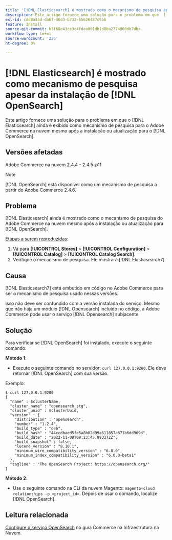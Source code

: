 ```yaml
---
title: '[!DNL Elasticsearch] é mostrado como o mecanismo de pesquisa apesar da instalação [!DNL OpenSearch] '
description: Este artigo fornece uma solução para o problema em que  [!DNL Elasticsearch]  ainda é exibido como mecanismo de pesquisa para Adobe Commerce na nuvem mesmo após a instalação ou atualização para  [!DNL OpenSearch].
exl-id: cdd8a35d-da6f-46d3-b732-65626487c9bb
feature: Install
source-git-commit: b3f68e43ce3c4fdea001db1d8ba2774900db7dba
workflow-type: tm+mt
source-wordcount: '226'
ht-degree: 0%

---
```


# [!DNL Elasticsearch] é mostrado como mecanismo de pesquisa apesar da instalação de [!DNL OpenSearch]

Este artigo fornece uma solução para o problema em que o [!DNL Elasticsearch] ainda é exibido como mecanismo de pesquisa para o Adobe Commerce na nuvem mesmo após a instalação ou atualização para o [!DNL OpenSearch].

## Versões afetadas

Adobe Commerce na nuvem 2.4.4 - 2.4.5-p11

>[!NOTE]
>
>[!DNL OpenSearch] está disponível como um mecanismo de pesquisa a partir do Adobe Commerce 2.4.6.

## Problema

[!DNL Elasticsearch] ainda é mostrado como o mecanismo de pesquisa do Adobe Commerce na nuvem mesmo após a instalação ou atualização para [!DNL OpenSearch].

<u>Etapas a serem reproduzidas</u>:

1. Vá para **[!UICONTROL Stores]** > **[!UICONTROL Configuration]** > **[!UICONTROL Catalog]** > **[!UICONTROL Catalog Search]**.
1. Verifique o mecanismo de pesquisa. Ele mostrará [!DNL Elasticsearch7].

## Causa

[!DNL Elasticsearch7] está embutido em código no Adobe Commerce para ser o mecanismo de pesquisa usado nessas versões.

Isso não deve ser confundido com a versão instalada do serviço. Mesmo que não haja um módulo [!DNL Opensearch] incluído no código, a Adobe Commerce pode usar o serviço [!DNL Opensearch] subjacente.

## Solução

Para verificar se [!DNL OpenSearch] foi instalado, execute o seguinte comando:

**Método 1**:

* Execute o seguinte comando no servidor: `curl 127.0.0.1:9200`. Ele deve retornar [!DNL OpenSearch] com sua versão.

Exemplo:

```
$ curl 127.0.0.1:9200
{
  "name" : $clusterName,
  "cluster_name" : "opensearch_stg",
  "cluster_uuid" : $clusterUuid,
  "version" : {
    "distribution" : "opensearch",
    "number" : "1.2.4",
    "build_type" : "deb",
    "build_hash" : "44ccdbaed5fe5a8b02d99a611857a671b6dd909d",
    "build_date" : "2022-11-08T09:23:45.993372Z",
    "build_snapshot" : false,
    "lucene_version" : "8.10.1",
    "minimum_wire_compatibility_version" : "6.8.0",
    "minimum_index_compatibility_version" : "6.0.0-beta1"
  },
  "tagline" : "The OpenSearch Project: https://opensearch.org/"
}
```

**Método 2**:

* Use o seguinte comando na CLI da nuvem Magento: `magento-cloud relationships -p <project_id>`. Depois de usar o comando, localize [!DNL OpenSearch].

## Leitura relacionada

[Configure o serviço OpenSearch](https://experienceleague.adobe.com/docs/commerce-cloud-service/user-guide/configure/service/opensearch.html) no guia Commerce na Infraestrutura na Nuvem.
